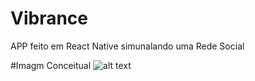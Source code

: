 # Vibrance
APP feito em React Native simunalando uma Rede Social

#Imagm Conceitual
![alt text](https://cdn.dribbble.com/users/495042/screenshots/2094230/attachments/377517/iOS-UI-Kit-preview.png)
